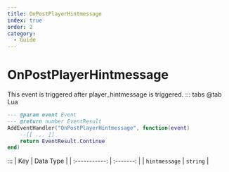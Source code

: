 ```yaml
---
title: OnPostPlayerHintmessage
index: true
order: 2
category:
  - Guide
---
```


# OnPostPlayerHintmessage
This event is triggered after player_hintmessage is triggered.
::: tabs
@tab Lua
```lua
--- @param event Event
--- @return number EventResult
AddEventHandler("OnPostPlayerHintmessage", function(event)
    --[[ ... ]]
    return EventResult.Continue
end)
```

:::
|      Key      | Data Type |
| :-----------: | :-------: |
| `hintmessage` |  `string` |